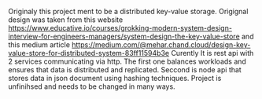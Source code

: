 Originaly this project ment to be a distributed key-value storage. Origignal design was taken from this website 
https://www.educative.io/courses/grokking-modern-system-design-interview-for-engineers-managers/system-design-the-key-value-store  and this medium article https://medium.com/@mehar.chand.cloud/design-key-value-store-for-distributed-system-83ff11594b3e 
Curently It is rest api with 2 services communicating via http. The first one balances workloads and ensures that data is distributed and replicated.
Seccond is node api that stores data in json document using hashing techniques. 
Project is unfinihsed and needs to be changed in many ways.
